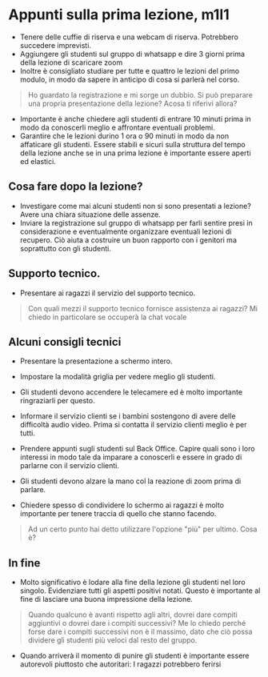 # Appunti sulla prima lezione, m1l1

- Tenere delle cuffie di riserva e una webcam di riserva. Potrebbero succedere imprevisti.
- Aggiungere gli studenti sul gruppo di whatsapp e dire 3 giorni prima della lezione di scaricare zoom
- Inoltre è consigliato studiare per tutte e quattro le lezioni del primo modulo, in modo da sapere in anticipo di cosa si parlerà nel corso.

> Ho guardato la registrazione e mi sorge un dubbio. Si può preparare una propria presentazione della lezione? Acosa ti riferivi allora?

- Importante è anche chiedere agli studenti di entrare 10 minuti prima in modo da conoscerli meglio e affrontare eventuali problemi.
- Garantire che le lezioni durino 1 ora o 90 minuti in modo da non affaticare gli studenti. Essere stabili e sicuri sulla struttura del tempo della lezione anche se in una prima lezione è importante essere aperti ed elastici. 
## Cosa fare dopo la lezione?

- Investigare come mai alcuni studenti non si sono presentati a lezione? Avere una chiara situazione delle assenze.
- Inviare la registrazione sul gruppo di whatsapp per farli sentire presi in considerazione e eventualmente organizzare eventuali lezioni di recupero. Ciò aiuta a costruire un buon rapporto con i genitori ma soprattutto con gli studenti.

## Supporto tecnico.

- Presentare ai ragazzi il servizio del supporto tecnico. 

> Con quali mezzi il supporto tecnico fornisce assistenza ai ragazzi? Mi chiedo in particolare se occuperà la chat vocale

## Alcuni consigli tecnici

- Presentare la presentazione a schermo intero.
- Impostare la modalità griglia per vedere meglio gli studenti.
- Gli studenti devono accendere le telecamere ed è molto importante ringraziarli per questo.
- Informare il servizio clienti se i bambini sostengono di avere delle difficoltà audio video. Prima si contatta il servizio clienti meglio è per tutti.

- Prendere appunti sugli studenti sul Back Office. Capire quali sono i loro interessi in modo tale da imparare a conoscerli e essere in grado di parlarne con il servizio clienti.

- Gli studenti devono alzare la mano col la reazione di zoom prima di parlare.
- Chiedere spesso di condividere lo schermo ai ragazzi è molto importante per tenere traccia di quello che stanno facendo.

> Ad un certo punto hai detto utilizzare l'opzione "più" per ultimo. Cosa è?

## In fine

- Molto significativo è lodare alla fine della lezione gli studenti nel loro singolo. Evidenziare tutti gli aspetti positivi notati. Questo è importante al fine di lasciare una buona impressione della lezione.

> Quando qualcuno è avanti rispetto agli altri, dovrei dare compiti aggiuntivi o dovrei dare i compiti successivi? Me lo chiedo perché forse dare i compiti successivi non è il massimo, dato che ciò possa dividere gli studenti più veloci dal resto del gruppo.

- Quando arriverà il momento di punire gli studenti è importante essere autorevoli piuttosto che autoritari: I ragazzi potrebbero ferirsi


